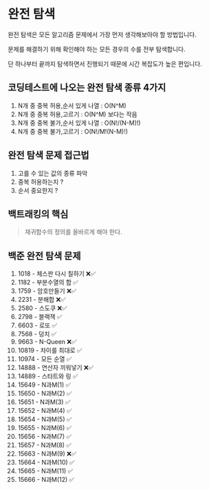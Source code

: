 # 완전 탐색 

완전 탐색은 모든 알고리즘 문제에서 가장 먼저 생각해보아야 할 방법입니다.

문제를 해결하기 위해 확인해야 하는 모든 경우의 수를 전부 탐색합니다.

단 하나부터 끝까지 탐색하면서 진행되기 때문에 시간 복잡도가 높은 편입니다.

## 코딩테스트에 나오는 완전 탐색 종류 4가지 
1. N개 중 중복 허용,순서 있게 나열 : O(N^M)
2. N개 중 중복 허용,고르기 : O(N^M) 보다는 작음
3. N개 중 중복 불가,순서 있게 나열 : O(N!/(N-M)!)
4. N개 중 중복 불가,고르기 : O(N!/M!(N-M)!)

## 완전 탐색 문제 접근법 
1. 고를 수 있는 값의 종류 파악 
2. 중복 허용하는지 ? 
3. 순서 중요한지 ? 

## 백트래킹의 핵심 
> 재귀함수의 정의를 올바르게 해야 한다. 

## 백준 완전 탐색 문제

1. 1018 - 체스판 다시 칠하기 ❌✅
2. 1182 - 부분수열의 합 ✅ 
3. 1759 - 암호만들기 ❌✅
4. 2231 - 분해합 ❌✅
5. 2580 - 스도쿠 ❌✅
6. 2798 - 블랙잭 ✅
7. 6603 - 로또 ✅
8. 7568 - 덩치 ✅
9. 9663 - N-Queen ❌✅
10. 10819 - 차이를 최대로 ✅
11. 10974 - 모든 순열 ✅
12. 14888 - 연산자 끼워넣기 ❌✅
13. 14889 - 스타트와 링 ✅
14. 15649 - N과M(1) ✅
15. 15650 - N과M(2) ✅
16. 15651 - N과M(3) ✅
17. 15652 - N과M(4) ✅
18. 15654 - N과M(5) ✅
19. 15655 - N과M(6) ✅
20. 15656 - N과M(7) ✅
21. 15657 - N과M(8) ✅
22. 15663 - N과M(9) ❌✅
23. 15664 - N과M(10) ✅
24. 15665 - N과M(11) ✅
25. 15666 - N과M(12) ✅

